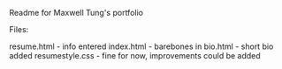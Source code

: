 Readme for Maxwell Tung's portfolio

Files:

resume.html - info entered
index.html - barebones in
bio.html - short bio added
resumestyle.css - fine for now, improvements could be added
